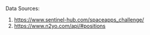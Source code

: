 Data Sources: 
1. https://www.sentinel-hub.com/spaceapps_challenge/
2. https://www.n2yo.com/api/#positions
